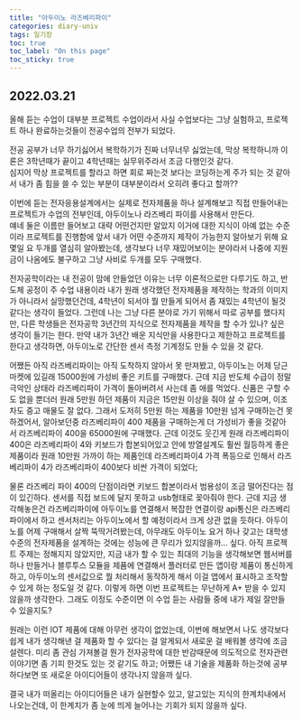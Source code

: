 ```yaml
---
title: "아두이노 라즈베리파이"
categories: diary-univ
tags: 일기장
toc: true
toc_label: "On this page"
toc_sticky: true
---
```

## 2022.03.21
올해 듣는 수업이 대부분 프로젝트 수업이라서 사실 수업보다는 그냥 실험하고, 프로젝트 하나 완료하는것들이 전공수업의 전부가 되었다.

전공 공부가 너무 하기싫어서 복학하기가 진짜 너무너무 싫었는데, 막상 복학하니까 이론은 3학년때가 끝이고 4학년때는 실무위주라서 조금 다행인것 같다.      
심지어 막상 프로젝트를 할라고 하면 회로 짜는것 보다는 코딩하는게 주가 되는 것 같아서 내가 좀 힘을 쓸 수 있는 부분이 대부분이라서 오히려 좋다고 할까??       

이번에 듣는 전자응용설계에서는 실제로 전자제품을 하나 설계해보고 직접 만들어내는 프로젝트가 수업의 전부인데, 아두이노나 라즈베리 파이를 사용해서 만든다.    
얘네 둘은 이름만 들어보고 대략 어떤건지만 알았지 이거에 대한 지식이 아예 없는 수준이라 프로젝트를 진행함에 앞서 내가 어떤 수준까지 제작이 가능한지 알아보기 위해 요 몇일 요 두개를 열심히 알아봤는데, 생각보다 너무 재밌어보이는 분야라서 나중에 지원금이 나옴에도 불구하고 그냥 사비로 두개를 모두 구매했다.

전자공학이라는 내 전공이 맘에 안들었던 이유는 너무 이론적으로만 다루기도 하고, 반도체 공정이 주 수업 내용이라 내가 원래 생각했던 전자제품을 제작하는 학과의 이미지가 아니라서 실망했던건데, 4학년이 되서야 뭘 만들게 되어서 좀 재밌는 4학년이 될것 같다는 생각이 들었다. 그런데 나는 그냥 다른 분야로 가기 위해서 따로 공부를 했다지만, 다른 학생들은 전자공학 3년간의 지식으로 전자제품을 제작을 할 수가 있나? 싶은 생각이 들기는 한다. 만약 내가 3년간 배운 지식만을 사용한다고 제한하고 프로젝트를 한다고 생각하면, 아두이노로 간단한 센서 측정 기계정도 만들 수 있을 것 같다.

어쨌든 아직 라즈베리파이는 아직 도착하지 않아서 못 만져봤고, 아두이노는 어제 당근마켓에 있길래 15000원에 가성비 좋은 키트를 구매했다. 근데 지금 반도체 수급이 정말 극악인 상태라 라즈베리파이 가격이 돌아버려서 사는데 좀 애를 먹었다. 신품은 구할 수도 없을 뿐더러 원래 5만원 하던 제품이 지금은 15만원 이상을 줘야 살 수 있으며, 이조차도 중고 매물도 잘 없다. 그래서 도저히 5만원 하는 제품을 10만원 넘게 구매하는건 못하겠어서, 알아보던중 라즈베리파이 400 제품을 구매하는게 더 가성비가 좋을 것같아서 라즈베리파이 400을 65000원에 구매했다. 근데 이것도 웃긴게 원래 라즈베리파이 400은 라즈베리파이 4와 키보드가 합본되어있고 안에 방열설계도 훨씬 월등하게 좋은 제품이라 원래 10만원 가까이 하는 제품인데 라즈베리파이4 가격 폭등으로 인해서 라즈베리파이 4가 라즈베리파이 400보다 비싼 가격이 되었다;

물론 라즈베리 파이 400의 단점이라면 키보드 합본이라서 범용성이 조금 떨어진다는 점이 있긴하다. 센서를 직접 보드에 달지 못하고 usb형태로 꽂아줘야 한다. 근데 지금 생각해놓은건 라즈베리파이에 아두이노를 연결해서 복잡한 연결이랑 api통신은 라즈베리파이에서 하고 센서처리는 아두이노에서 할 예정이라서 크게 상관 없을 듯하다. 아두이노를 어제 구매해서 살짝 뚝딱거려봤는데, 아무래도 아두이노 요거 하나 갖고는 대학생 수준의 전자제품을 설계하는 것에는 성능에 큰 무리가 있지않을까... 싶다. 아직 프로젝트 주제는 정해지지 않았지만, 지금 내가 할 수 있는 최대의 기능을 생각해보면 웹서버를 하나 만들거나 블루투스 모듈을 제품에 연결해서 플러터로 만든 앱이랑 제품이 통신하게 하고, 아두이노의 센서값으로 뭘 처리해서 동작하게 해서 이걸 앱에서 표시하고 조작할 수 있게 하는 정도일 것 같다. 이렇게 하면 이번 프로젝트는 무난하게 A+ 받을 수 있지 않을까 생각한다. 그래도 이정도 수준이면 이 수업 듣는 사람들 중에 내가 제일 잘만들 수 있을지도?

원래는 이런 IOT 제품에 대해 아무런 생각이 없었는데, 이번에 해보면서 나도 생각보다 쉽게 내가 생각해낸 걸 제품화 할 수 있다는 걸 알게되서 새로운 걸 배워볼 생각에 조금 설렌다. 미리 좀 관심 가져볼걸 뭔가 전자공학에 대한 반감때문에 의도적으로 전자관련 이야기면 좀 기피 한것도 있는 것 같기도 하고; 어쨌든 내 기술을 제품화 하는것에 공부하다보면 또 새로운 아이디어들이 생각나지 않을까 싶다. 

결국 내가 떠올리는 아이디어들은 내가 실현할수 있고, 알고있는 지식의 한계치내에서 나오는건데, 이 한계치가 좀 눈에 띄게 늘어나는 기회가 되지 않을까 싶다. 



